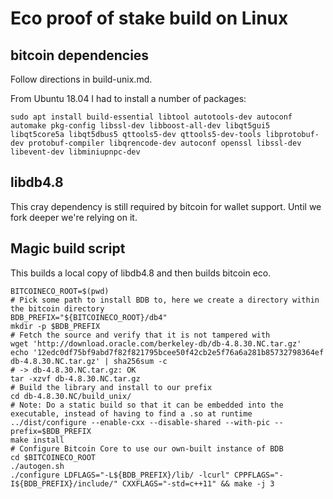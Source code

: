# Eco proof of stake build on Linux

## bitcoin dependencies

Follow directions in build-unix.md.

From Ubuntu 18.04 I had to install a number of packages:

```
sudo apt install build-essential libtool autotools-dev autoconf automake pkg-config libssl-dev libboost-all-dev libqt5gui5 libqt5core5a libqt5dbus5 qttools5-dev qttools5-dev-tools libprotobuf-dev protobuf-compiler libqrencode-dev autoconf openssl libssl-dev libevent-dev libminiupnpc-dev
```
    
## libdb4.8

This cray dependency is still required by bitcoin for wallet support. Until we fork deeper we're relying on it.

## Magic build script

This builds a local copy of libdb4.8 and then builds bitcoin eco.

```
BITCOINECO_ROOT=$(pwd)
# Pick some path to install BDB to, here we create a directory within the bitcoin directory
BDB_PREFIX="${BITCOINECO_ROOT}/db4"
mkdir -p $BDB_PREFIX
# Fetch the source and verify that it is not tampered with
wget 'http://download.oracle.com/berkeley-db/db-4.8.30.NC.tar.gz'
echo '12edc0df75bf9abd7f82f821795bcee50f42cb2e5f76a6a281b85732798364ef db-4.8.30.NC.tar.gz' | sha256sum -c
# -> db-4.8.30.NC.tar.gz: OK
tar -xzvf db-4.8.30.NC.tar.gz
# Build the library and install to our prefix
cd db-4.8.30.NC/build_unix/
# Note: Do a static build so that it can be embedded into the executable, instead of having to find a .so at runtime
../dist/configure --enable-cxx --disable-shared --with-pic --prefix=$BDB_PREFIX
make install
# Configure Bitcoin Core to use our own-built instance of BDB
cd $BITCOINECO_ROOT
./autogen.sh
./configure LDFLAGS="-L${BDB_PREFIX}/lib/ -lcurl" CPPFLAGS="-I${BDB_PREFIX}/include/" CXXFLAGS="-std=c++11" && make -j 3    
```
